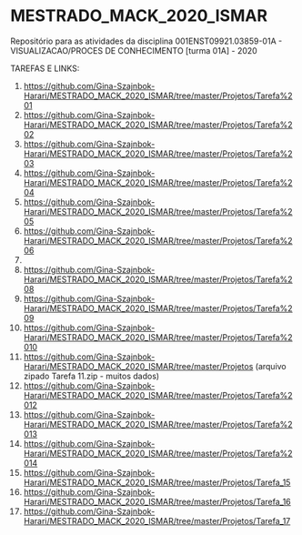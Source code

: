 # MESTRADO_MACK_2020_ISMAR 
Repositório para as atividades da disciplina 001ENST09921.03859-01A - VISUALIZACAO/PROCES DE CONHECIMENTO [turma 01A] - 2020

TAREFAS E LINKS:

1) https://github.com/Gina-Szajnbok-Harari/MESTRADO_MACK_2020_ISMAR/tree/master/Projetos/Tarefa%201
2) https://github.com/Gina-Szajnbok-Harari/MESTRADO_MACK_2020_ISMAR/tree/master/Projetos/Tarefa%202
3) https://github.com/Gina-Szajnbok-Harari/MESTRADO_MACK_2020_ISMAR/tree/master/Projetos/Tarefa%203
4) https://github.com/Gina-Szajnbok-Harari/MESTRADO_MACK_2020_ISMAR/tree/master/Projetos/Tarefa%204
5) https://github.com/Gina-Szajnbok-Harari/MESTRADO_MACK_2020_ISMAR/tree/master/Projetos/Tarefa%205
6) https://github.com/Gina-Szajnbok-Harari/MESTRADO_MACK_2020_ISMAR/tree/master/Projetos/Tarefa%206
7) 
8) https://github.com/Gina-Szajnbok-Harari/MESTRADO_MACK_2020_ISMAR/tree/master/Projetos/Tarefa%208
9) https://github.com/Gina-Szajnbok-Harari/MESTRADO_MACK_2020_ISMAR/tree/master/Projetos/Tarefa%209
10) https://github.com/Gina-Szajnbok-Harari/MESTRADO_MACK_2020_ISMAR/tree/master/Projetos/Tarefa%2010
11) https://github.com/Gina-Szajnbok-Harari/MESTRADO_MACK_2020_ISMAR/tree/master/Projetos (arquivo zipado Tarefa 11.zip - muitos dados)
12) https://github.com/Gina-Szajnbok-Harari/MESTRADO_MACK_2020_ISMAR/tree/master/Projetos/Tarefa%2012
13) https://github.com/Gina-Szajnbok-Harari/MESTRADO_MACK_2020_ISMAR/tree/master/Projetos/Tarefa%2013
14) https://github.com/Gina-Szajnbok-Harari/MESTRADO_MACK_2020_ISMAR/tree/master/Projetos/Tarefa%2014
15) https://github.com/Gina-Szajnbok-Harari/MESTRADO_MACK_2020_ISMAR/tree/master/Projetos/Tarefa_15
16) https://github.com/Gina-Szajnbok-Harari/MESTRADO_MACK_2020_ISMAR/tree/master/Projetos/Tarefa_16
17) https://github.com/Gina-Szajnbok-Harari/MESTRADO_MACK_2020_ISMAR/tree/master/Projetos/Tarefa_17


